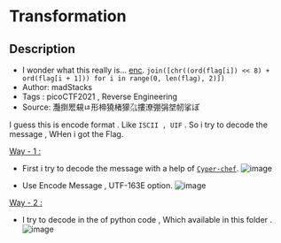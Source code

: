 # Transformation

## Description
- I wonder what this really is... [enc](https://github.com/Sriraj151/picoCTF_writeups/edit/main/Rev/1%20.%20Transformation/enc). `join([chr((ord(flag[i]) << 8) + ord(flag[i + 1])) for i in range(0, len(flag), 2)])`
- Author: madStacks
- Tags  : picoCTF2021 , Reverse Engineering
- Source: 灩捯䍔䙻ㄶ形楴獟楮獴㌴摟潦弸弲㘶㠴挲ぽ

I guess this is encode format . Like ` ISCII , UIF ` . So i try to decode the message , WHen i got the Flag.

<ins> Way - 1 <ins>:
- First i try to decode the message with a help of [`Cyper-chef`](https://gchq.github.io/CyberChef/).
![image](https://user-images.githubusercontent.com/76644058/201001158-35b36c23-73ce-4a42-acb9-93786cd3f798.png)

- Use Encode Message , UTF-163E option.
![image](https://user-images.githubusercontent.com/76644058/201001404-9079d411-e760-4570-9e89-80b36b70b733.png)

<ins> Way - 2 <ins>:
- I try to decode in the of python code , Which available in this folder .
![image](https://user-images.githubusercontent.com/76644058/201020039-af3127a2-1a12-47ca-94ce-bd8871c9fd9b.png)
